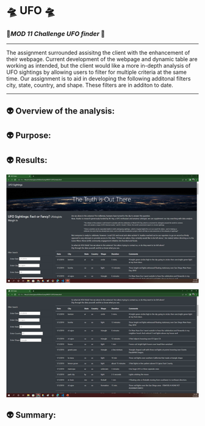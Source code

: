 # 🛸 **UFO** 🛸
### 🧭*MOD 11 Challenge UFO finder* 🧭
________________________________
The assignment surrounded assisitng the client with the enhancement of their webpage.  Current development of the webpage and dynamic table are working as intended, but the client would like a more in-depth analysis of UFO sightings by allowing users to filter for multiple criteria at the same time.  Our assignment is to aid in developing the following additonal filters city, state, country, and shape. These filters are in additon to date.

__________________________________
## 👽 Overview of the analysis: 


## 👽 Purpose:

## 👽 Results:

![Landing Page ](https://github.com/JBtallgrass/UFO/blob/main/Static/images/Landing%20page.png)





![Search Window](https://github.com/JBtallgrass/UFO/blob/main/Static/images/Search%20Window.png)

## 👽 Summary:

